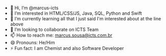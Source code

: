 - 👋 Hi, I’m @marcus-icts
- 👀 I’m interested in HTML/CSS/JS, Java, SQL, Python and Swift
- 🌱 I’m currently learning all that I just said I'm interested about at the line above
- 💞️ I’m looking to collaborate on ICTS Team
- 📫 How to reach me: marcus.sousa@icts.com.br
- 😄 Pronouns: He/Him
- ⚡ Fun fact: I am Chemist and also Software Developer

<!---
marcus-icts/marcus-icts is a ✨ special ✨ repository because its `README.md` (this file) appears on your GitHub profile.
You can click the Preview link to take a look at your changes.
--->
